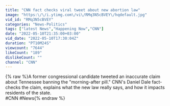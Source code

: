 ```yaml
---
title: "CNN fact checks viral tweet about new abortion law"
image: "https:\/\/i.ytimg.com\/vi\/RMq3N5cBVEY\/hqdefault.jpg"
vid_id: "RMq3N5cBVEY"
categories: "News-Politics"
tags: ["latest News","Happening Now","CNN"]
date: "2022-05-10T21:35:00+03:00"
vid_date: "2022-05-10T17:30:04Z"
duration: "PT10M24S"
viewcount: "7644"
likeCount: "189"
dislikeCount: ""
channel: "CNN"
---
```

{% raw %}A former congressional candidate tweeted an inaccurate claim about Tennessee banning the &quot;morning-after pill.&quot; CNN's Daniel Dale fact-checks the claim, explains what the new law really says, and how it impacts residents of the state. <br />#CNN #News{% endraw %}
